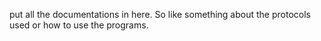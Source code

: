 put all the documentations in here.
So like something about the protocols used or how to use the programs.
